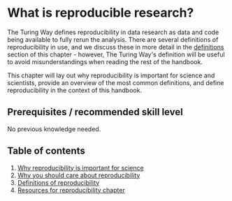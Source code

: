 # What is reproducible research?

The Turing Way defines reproducibility in data research as data and code being available to fully rerun the analysis. 
There are several definitions of reproducibility in use, and we discuss these in more detail in the [definitions](03/definitions) section of this chapter - however, The Turing Way's definition will be useful to avoid misunderstandings when reading the rest of the handbook.

This chapter will lay out why reproducibility is important for science and scientists, provide an overview of the most common definitions, and define reproducibility in the context of this handbook.

## Prerequisites / recommended skill level
No previous knowledge needed.

## Table of contents

1. [Why reproducibility is important for science](01/importantforscience)
2. [Why you should care about reproducibility](02/whycare)
3. [Definitions of reproducibility](03/definitions)
4. [Resources for reproducibility chapter](04/resources)
